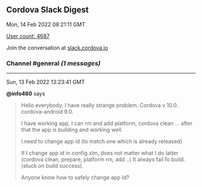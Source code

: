 ## Cordova Slack Digest
Mon, 14 Feb 2022 08:21:11 GMT

[User count: 4687](https://cordova.slack.com/)


Join the conversation at [slack.cordova.io](http://slack.cordova.io/)

### __Channel #general__ _(1 messages)_
---

Sun, 13 Feb 2022 13:23:41 GMT

__@info460__ says 
> Hello everybody, I have really strange problem. Cordova v 10.0. cordova-android 9.0.
> 
> I have working app, I can rm and add platform, cordova clean ... after that the app is building and working well.
> 
> I.need to change app id (to match one which is already released)
> 
> If I change app id in config.xlm, does not matter what I do latter (cordova clean, prepare, platform rm, add ..) It always fail fo build. (stuck on build success).
> 
> Anyone know how to safely change app Id?
> 
